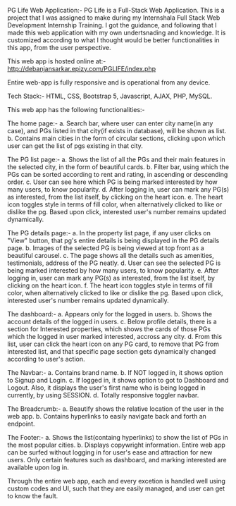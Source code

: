 PG Life Web Application:-
PG Life is a Full-Stack Web Application. This is a project that I was assigned to make during my Internshala Full Stack Web Development Internship Training. I got the guidance, and following that I made this web application with my own undertsnading and knowledge. It is customized according to what I thought would be better functionalities in this app, from the user perspective.

This web app is hosted online at:- http://debanjansarkar.epizy.com/PGLIFE/index.php

Entire web-app is fully responsive and is operational from any device.

Tech Stack:- HTML, CSS, Bootstrap 5, Javascript, AJAX, PHP, MySQL.

This web app has the following functionalities:-

The home page:-
a. Search bar, where user can enter city name(in any case), and PGs listed in that city(if exists in database), will be shown as list.
b. Contains main cities in the form of circular sections, clicking upon which user can get the list of pgs existing in that city.


The PG list page:-
a. Shows the list of all the PGs and their main features in the selected city, in the form of beautiful cards.
b. Filter bar, using which the PGs can be sorted according to rent and rating, in ascending or descending order.
c. User can see here which PG is being marked interested by how many users, to know popularity.
d. After logging in, user can mark any PG(s) as interested, from the list itself, by clicking on the heart icon.
e. The heart icon toggles style in terms of fill color, when alternatively clicked to like or dislike the pg. Based upon click, interested user's number remains updated dynamically.


The PG details page:-
a. In the property list page, if any user clicks on "View" button, that pg's entire details is being displayed in the PG details page.
b. Images of the selected PG is being viewed at top front as a beautiful carousel.
c. The page shows all the details such as amenities, testimonials, address of the PG neatly.
d. User can see the selected PG is being marked interested by how many users, to know popularity.
e. After logging in, user can mark any PG(s) as interested, from the list itself, by clicking on the heart icon.
f. The heart icon toggles style in terms of fill color, when alternatively clicked to like or dislike the pg. Based upon click, interested user's number remains updated dynamically.


The dashboard:-
a. Appears only for the logged in users.
b. Shows the account details of the logged in users.
c. Below profile details, there is a section for Interested properties, which shows the cards of those PGs which the logged in user marked interested, accross any city.
d. From this list, user can click the heart icon on any PG card, to remove that PG from interested list, and that specific page section gets dynamically changed according to user's action.


The Navbar:-
a. Contains brand name.
b. If NOT logged in, it shows option to Signup and Login.
c. If logged in, it shows option to got to Dashboard and Logout. Also, it displays the user's first name who is being logged in currently, by using SESSION.
d. Totally responsive toggler navbar.


The Breadcrumb:-
a. Beautify shows the relative location of the user in the web app.
b. Contains hyperlinks to easily navigate back and forth an endpoint.


The Footer:-
a. Shows the list(containg hyperlinks) to show the list of PGs in the most popular cities.
b. Displays copywright information.
Entire web app can be surfed without logging in for user's ease and attraction for new users. Only certain features such as dashboard, and marking interested are available upon log in.


Through the entire web app, each and every excetion is handled well using custom codes and UI, such that they are easily managed, and user can get to know the fault.
